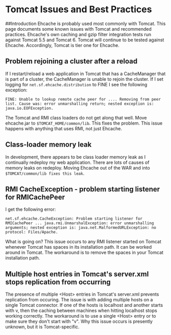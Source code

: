---
---
# Tomcat Issues and Best Practices <a name="tomcat-issues-and-best-practices"/>

 

##Introduction
Ehcache is probably used most commonly with Tomcat. This page documents some known issues with Tomcat
and recommended practices.
Ehcache's own caching and gzip filter integration tests run against Tomcat 5.5 and Tomcat 6. Tomcat will
continue to be tested against Ehcache. Accordingly, Tomcat is tier one for Ehcache.


## Problem rejoining a cluster after a reload
If I restart/reload a web application in Tomcat that has a CacheManager that is part of a cluster, the CacheManager is unable to rejoin the cluster.
If I set logging for `net.sf.ehcache.distribution` to FINE I see the following exception:

    FINE: Unable to lookup remote cache peer for .... Removing from peer list. Cause was: error unmarshalling return; nested exception is: java.io.EOFException.

The Tomcat and RMI class loaders do not get along that well. Move ehcache.jar to `$TOMCAT_HOME/common/lib`. This fixes the problem. This issue happens with anything that uses RMI, not just Ehcache.

## Class-loader memory leak
In development, there appears to be class loader memory leak as I continually redeploy my web application.
There are lots of causes of memory leaks on redeploy. Moving Ehcache out of the WAR and into `$TOMCAT/common/lib fixes this leak`.

## RMI CacheException - problem starting listener for RMICachePeer 
I get the following error: 

    net.sf.ehcache.CacheException: Problem starting listener for RMICachePeer ... java.rmi.UnmarshalException: error unmarshalling arguments; nested exception is: java.net.MalformedURLException: no protocol: Files/Apache. 

What is going on?
This issue occurs to any RMI listener started on Tomcat whenever Tomcat has spaces in its installation path.
It can be worked around in Tomcat. The workaround is to remove the spaces in your Tomcat installation path.

## Multiple host entries in Tomcat's server.xml stops replication from occurring
The presence of multiple &lt;Host> entries in Tomcat's server.xml prevents replication from occuring.
The issue is with adding multiple hosts on a single Tomcat connector. If one of the hosts is localhost and another starts with v,
then the caching between machines when hitting localhost stops working correctly.
The workaround is to use a single &lt;Host> entry or to make sure they don't start with "v".
Why this issue occurs is presently unknown, but it is Tomcat-specific. 
 
